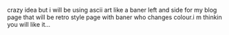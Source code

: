 crazy idea but i will be using ascii art like a baner left and side for my blog page
that will be retro style page with baner who changes colour.i m thinkin you will like it...
